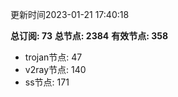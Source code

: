 更新时间2023-01-21 17:40:18

**总订阅: 73**
**总节点: 2384**
**有效节点: 358**
- trojan节点: 47
- v2ray节点: 140
- ss节点: 171
